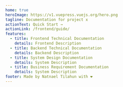 ```yaml
---
home: true
heroImage: https://v1.vuepress.vuejs.org/hero.png
tagline: Documentation for project x
actionText: Quick Start →
actionLink: /frontend/guide/
features:
  - title: Frontend Technical Documentation
    details: Frontend Description
  - title: Backend Technical Documentation
    details: Backend Description
  - title: System Design Documentation
    details: System Description
  - title: Business Requirement Documentation
    details: System Description
footer: Made by Natnael Tilahun with ❤️
---
```

